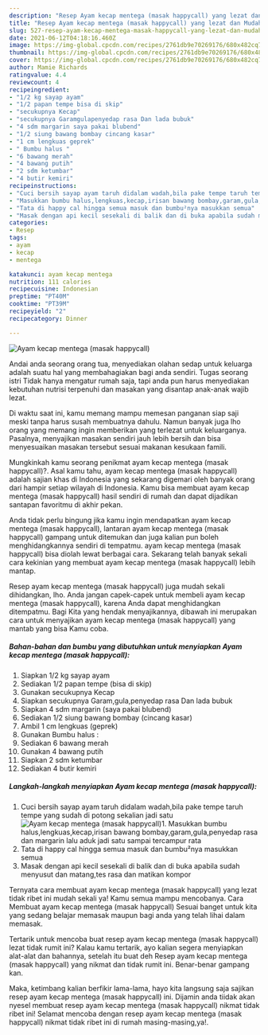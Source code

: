 ```yaml
---
description: "Resep Ayam kecap mentega (masak happycall) yang lezat dan Mudah Dibuat"
title: "Resep Ayam kecap mentega (masak happycall) yang lezat dan Mudah Dibuat"
slug: 527-resep-ayam-kecap-mentega-masak-happycall-yang-lezat-dan-mudah-dibuat
date: 2021-06-12T04:18:16.460Z
image: https://img-global.cpcdn.com/recipes/2761db9e70269176/680x482cq70/ayam-kecap-mentega-masak-happycall-foto-resep-utama.jpg
thumbnail: https://img-global.cpcdn.com/recipes/2761db9e70269176/680x482cq70/ayam-kecap-mentega-masak-happycall-foto-resep-utama.jpg
cover: https://img-global.cpcdn.com/recipes/2761db9e70269176/680x482cq70/ayam-kecap-mentega-masak-happycall-foto-resep-utama.jpg
author: Mamie Richards
ratingvalue: 4.4
reviewcount: 4
recipeingredient:
- "1/2 kg sayap ayam"
- "1/2 papan tempe bisa di skip"
- "secukupnya Kecap"
- "secukupnya Garamgulapenyedap rasa Dan lada bubuk"
- "4 sdm margarin saya pakai blubend"
- "1/2 siung bawang bombay cincang kasar"
- "1 cm lengkuas geprek"
- " Bumbu halus "
- "6 bawang merah"
- "4 bawang putih"
- "2 sdm ketumbar"
- "4 butir kemiri"
recipeinstructions:
- "Cuci bersih sayap ayam taruh didalam wadah,bila pake tempe taruh tempe yang sudah di potong sekalian jadi satu"
- "Masukkan bumbu halus,lengkuas,kecap,irisan bawang bombay,garam,gula,penyedap rasa dan margarin lalu aduk jadi satu sampai tercampur rata"
- "Tata di happy cal hingga semua masuk dan bumbu²nya masukkan semua"
- "Masak dengan api kecil sesekali di balik dan di buka apabila sudah menyusut dan matang,tes rasa dan matikan kompor"
categories:
- Resep
tags:
- ayam
- kecap
- mentega

katakunci: ayam kecap mentega 
nutrition: 111 calories
recipecuisine: Indonesian
preptime: "PT40M"
cooktime: "PT39M"
recipeyield: "2"
recipecategory: Dinner

---
```



![Ayam kecap mentega (masak happycall)](https://img-global.cpcdn.com/recipes/2761db9e70269176/680x482cq70/ayam-kecap-mentega-masak-happycall-foto-resep-utama.jpg)

Andai anda seorang orang tua, menyediakan olahan sedap untuk keluarga adalah suatu hal yang membahagiakan bagi anda sendiri. Tugas seorang istri Tidak hanya mengatur rumah saja, tapi anda pun harus menyediakan kebutuhan nutrisi terpenuhi dan masakan yang disantap anak-anak wajib lezat.

Di waktu  saat ini, kamu memang mampu memesan panganan siap saji meski tanpa harus susah membuatnya dahulu. Namun banyak juga lho orang yang memang ingin memberikan yang terlezat untuk keluarganya. Pasalnya, menyajikan masakan sendiri jauh lebih bersih dan bisa menyesuaikan masakan tersebut sesuai makanan kesukaan famili. 



Mungkinkah kamu seorang penikmat ayam kecap mentega (masak happycall)?. Asal kamu tahu, ayam kecap mentega (masak happycall) adalah sajian khas di Indonesia yang sekarang digemari oleh banyak orang dari hampir setiap wilayah di Indonesia. Kamu bisa membuat ayam kecap mentega (masak happycall) hasil sendiri di rumah dan dapat dijadikan santapan favoritmu di akhir pekan.

Anda tidak perlu bingung jika kamu ingin mendapatkan ayam kecap mentega (masak happycall), lantaran ayam kecap mentega (masak happycall) gampang untuk ditemukan dan juga kalian pun boleh menghidangkannya sendiri di tempatmu. ayam kecap mentega (masak happycall) bisa diolah lewat berbagai cara. Sekarang telah banyak sekali cara kekinian yang membuat ayam kecap mentega (masak happycall) lebih mantap.

Resep ayam kecap mentega (masak happycall) juga mudah sekali dihidangkan, lho. Anda jangan capek-capek untuk membeli ayam kecap mentega (masak happycall), karena Anda dapat menghidangkan ditempatmu. Bagi Kita yang hendak menyajikannya, dibawah ini merupakan cara untuk menyajikan ayam kecap mentega (masak happycall) yang mantab yang bisa Kamu coba.

<!--inarticleads1-->

##### Bahan-bahan dan bumbu yang dibutuhkan untuk menyiapkan Ayam kecap mentega (masak happycall):

1. Siapkan 1/2 kg sayap ayam
1. Sediakan 1/2 papan tempe (bisa di skip)
1. Gunakan secukupnya Kecap
1. Siapkan secukupnya Garam,gula,penyedap rasa Dan lada bubuk
1. Siapkan 4 sdm margarin (saya pakai blubend)
1. Sediakan 1/2 siung bawang bombay (cincang kasar)
1. Ambil 1 cm lengkuas (geprek)
1. Gunakan  Bumbu halus :
1. Sediakan 6 bawang merah
1. Gunakan 4 bawang putih
1. Siapkan 2 sdm ketumbar
1. Sediakan 4 butir kemiri




<!--inarticleads2-->

##### Langkah-langkah menyiapkan Ayam kecap mentega (masak happycall):

1. Cuci bersih sayap ayam taruh didalam wadah,bila pake tempe taruh tempe yang sudah di potong sekalian jadi satu
<img src="https://img-global.cpcdn.com/steps/ad1466dffa270db5/160x128cq70/ayam-kecap-mentega-masak-happycall-langkah-memasak-1-foto.jpg" alt="Ayam kecap mentega (masak happycall)">1. Masukkan bumbu halus,lengkuas,kecap,irisan bawang bombay,garam,gula,penyedap rasa dan margarin lalu aduk jadi satu sampai tercampur rata
1. Tata di happy cal hingga semua masuk dan bumbu²nya masukkan semua
1. Masak dengan api kecil sesekali di balik dan di buka apabila sudah menyusut dan matang,tes rasa dan matikan kompor




Ternyata cara membuat ayam kecap mentega (masak happycall) yang lezat tidak ribet ini mudah sekali ya! Kamu semua mampu mencobanya. Cara Membuat ayam kecap mentega (masak happycall) Sesuai banget untuk kita yang sedang belajar memasak maupun bagi anda yang telah lihai dalam memasak.

Tertarik untuk mencoba buat resep ayam kecap mentega (masak happycall) lezat tidak rumit ini? Kalau kamu tertarik, ayo kalian segera menyiapkan alat-alat dan bahannya, setelah itu buat deh Resep ayam kecap mentega (masak happycall) yang nikmat dan tidak rumit ini. Benar-benar gampang kan. 

Maka, ketimbang kalian berfikir lama-lama, hayo kita langsung saja sajikan resep ayam kecap mentega (masak happycall) ini. Dijamin anda tiidak akan nyesel membuat resep ayam kecap mentega (masak happycall) nikmat tidak ribet ini! Selamat mencoba dengan resep ayam kecap mentega (masak happycall) nikmat tidak ribet ini di rumah masing-masing,ya!.

